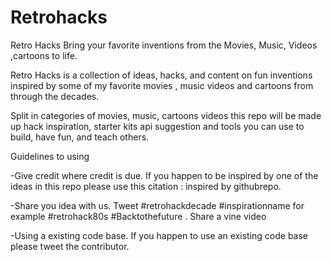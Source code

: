 # Retrohacks
Retro Hacks Bring your favorite inventions from the Movies, Music, Videos ,cartoons to life.  

Retro Hacks is a collection of ideas, hacks,  and content on fun inventions inspired by some of my favorite movies , music videos and cartoons from through the decades. 

Split in categories of movies,  music, cartoons  videos this repo will be made up hack inspiration, starter kits  api suggestion and tools you can use to build, have fun, and teach others.  

Guidelines to using  

-Give credit where credit is due.  If you happen to be inspired by one of the ideas in this repo please use this citation :  inspired by githubrepo.

-Share you idea with us.  Tweet #retrohackdecade #inspirationname for example #retrohack80s #Backtothefuture .  Share a vine video

-Using a existing code base.   If you happen to use an existing code base please tweet the contributor.

